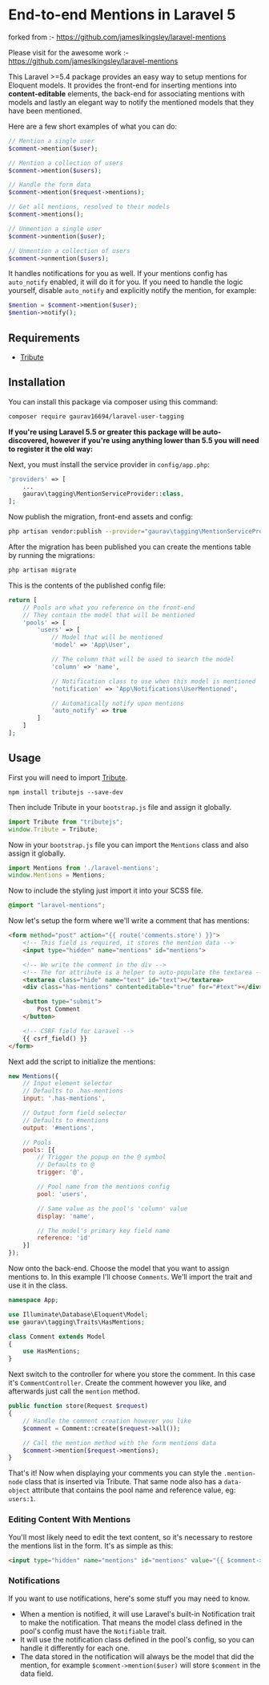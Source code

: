 # End-to-end Mentions in Laravel 5

forked from  :- https://github.com/jameslkingsley/laravel-mentions

Please visit for the awesome work :- https://github.com/jameslkingsley/laravel-mentions

This Laravel >=5.4 package provides an easy way to setup mentions for Eloquent models. It provides the front-end for inserting mentions into **content-editable** elements, the back-end for associating mentions with models and lastly an elegant way to notify the mentioned models that they have been mentioned.

Here are a few short examples of what you can do:

```php
// Mention a single user
$comment->mention($user);

// Mention a collection of users
$comment->mention($users);

// Handle the form data
$comment->mention($request->mentions);

// Get all mentions, resolved to their models
$comment->mentions();

// Unmention a single user
$comment->unmention($user);

// Unmention a collection of users
$comment->unmention($users);
```

It handles notifications for you as well. If your mentions config has `auto_notify` enabled, it will do it for you. If you need to handle the logic yourself, disable `auto_notify` and explicitly notify the mention, for example:

```php
$mention = $comment->mention($user);
$mention->notify();
```

## Requirements

- [Tribute](https://github.com/zurb/tribute)

## Installation

You can install this package via composer using this command:

```bash
composer require gaurav16694/laravel-user-tagging
```

**If you're using Laravel 5.5 or greater this package will be auto-discovered, however if you're using anything lower than 5.5 you will need to register it the old way:**

Next, you must install the service provider in `config/app.php`:

```php
'providers' => [
    ...
    gaurav\tagging\MentionServiceProvider::class,
];
```

Now publish the migration, front-end assets and config:

```bash
php artisan vendor:publish --provider="gaurav\tagging\MentionServiceProvider"
```

After the migration has been published you can create the mentions table by running the migrations:

```bash
php artisan migrate
```

This is the contents of the published config file:

```php
return [
    // Pools are what you reference on the front-end
    // They contain the model that will be mentioned
    'pools' => [
        'users' => [
            // Model that will be mentioned
            'model' => 'App\User',

            // The column that will be used to search the model
            'column' => 'name',

            // Notification class to use when this model is mentioned
            'notification' => 'App\Notifications\UserMentioned',

            // Automatically notify upon mentions
            'auto_notify' => true
        ]
    ]
];
```

## Usage

First you will need to import [Tribute](https://github.com/zurb/tribute).

```
npm install tributejs --save-dev
```

Then include Tribute in your `bootstrap.js` file and assign it globally.

```js
import Tribute from "tributejs";
window.Tribute = Tribute;
```

Now in your `bootstrap.js` file you can import the `Mentions` class and also assign it globally.

```js
import Mentions from './laravel-mentions';
window.Mentions = Mentions;
```

Now to include the styling just import it into your SCSS file.

```css
@import "laravel-mentions";
```

Now let's setup the form where we'll write a comment that has mentions:

```html
<form method="post" action="{{ route('comments.store') }}">
    <!-- This field is required, it stores the mention data -->
    <input type="hidden" name="mentions" id="mentions">

    <!-- We write the comment in the div -->
    <!-- The for attribute is a helper to auto-populate the textarea -->
    <textarea class="hide" name="text" id="text"></textarea>
    <div class="has-mentions" contenteditable="true" for="#text"></div>

    <button type="submit">
        Post Comment
    </button>

    <!-- CSRF field for Laravel -->
    {{ csrf_field() }}
</form>
```

Next add the script to initialize the mentions:

```js
new Mentions({
    // Input element selector
    // Defaults to .has-mentions
    input: '.has-mentions',

    // Output form field selector
    // Defaults to #mentions
    output: '#mentions',

    // Pools
    pools: [{
        // Trigger the popup on the @ symbol
        // Defaults to @
        trigger: '@',

        // Pool name from the mentions config
        pool: 'users',

        // Same value as the pool's 'column' value
        display: 'name',

        // The model's primary key field name
        reference: 'id'
    }]
});
```

Now onto the back-end. Choose the model that you want to assign mentions to. In this example I'll choose `Comments`. We'll import the trait and use it in the class.

```php
namespace App;

use Illuminate\Database\Eloquent\Model;
use gaurav\tagging\Traits\HasMentions;

class Comment extends Model
{
    use HasMentions;
}
```

Next switch to the controller for where you store the comment. In this case it's `CommentController`. Create the comment however you like, and afterwards just call the `mention` method.

```php
public function store(Request $request)
{
    // Handle the comment creation however you like
    $comment = Comment::create($request->all());

    // Call the mention method with the form mentions data
    $comment->mention($request->mentions);
}
```

That's it! Now when displaying your comments you can style the `.mention-node` class that is inserted via Tribute. That same node also has a `data-object` attribute that contains the pool name and reference value, eg: `users:1`.

### Editing Content With Mentions
You'll most likely need to edit the text content, so it's necessary to restore the mentions list in the form.
It's as simple as this:

```html
<input type="hidden" name="mentions" id="mentions" value="{{ $comment->mentions()->encoded() }}">
```

### Notifications

If you want to use notifications, here's some stuff you may need to know.

- When a mention is notified, it will use Laravel's built-in Notification trait to make the notification. That means the model class defined in the pool's config must have the `Notifiable` trait.
- It will use the notification class defined in the pool's config, so you can handle it differently for each one.
- The data stored in the notification will always be the model that did the mention, for example `$comment->mention($user)` will store `$comment` in the data field.
